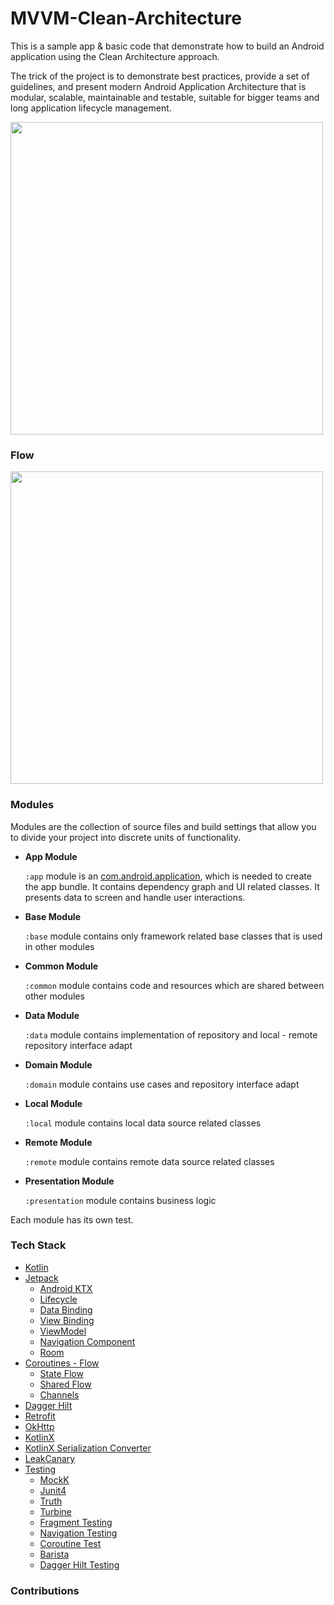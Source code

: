 # MVVM-Clean-Architecture
This is a sample app & basic code that demonstrate how to build an Android application using the Clean Architecture approach.

The trick of the project is to demonstrate best practices, provide a set of guidelines, and present modern Android Application Architecture that is modular, scalable, maintainable and testable, suitable for bigger teams and long application lifecycle management.

<img src="https://miro.medium.com/max/4800/1*D1EvAeK74Gry46JMZM4oOQ.png" width="500">

### Flow 
<img src="https://miro.medium.com/max/1400/1*3u5JnmqONR4UnwRE6tEV3Q.png" width="500">

### Modules
Modules are the collection of source files and build settings that allow you to divide your project into discrete units of functionality.

- **App Module**

  `:app` module is an [com.android.application](https://developer.android.com/studio/projects/android-library), which is needed to create the app bundle. It contains dependency graph and UI related classes. It presents data to screen and handle user interactions.

- **Base Module**

  `:base` module contains only framework related base classes that is used in other modules

- **Common Module**

  `:common` module contains code and resources which are shared between other modules

- **Data Module**

  `:data` module contains implementation of repository and local - remote repository interface adapt
  
- **Domain Module**

  `:domain` module contains use cases and repository interface adapt
  
- **Local Module**

  `:local` module contains local data source related classes
  
 - **Remote Module**
 
	`:remote` module contains remote data source related classes
	  
 - **Presentation Module**
 
	  `:presentation` module contains business logic

Each module has its own test.

### Tech Stack
- [Kotlin](https://kotlinlang.org)
- [Jetpack](https://developer.android.com/jetpack)
	* [Android KTX](https://developer.android.com/kotlin/ktx)
    * [Lifecycle](https://developer.android.com/topic/libraries/architecture/lifecycle)
    * [Data Binding](https://developer.android.com/topic/libraries/data-binding)
    * [View Binding](https://developer.android.com/topic/libraries/view-binding)
    *  [ViewModel](https://developer.android.com/topic/libraries/architecture/viewmodel)
    * [Navigation Component](https://developer.android.com/guide/navigation/navigation-getting-started)
    * [Room](https://developer.android.com/training/data-storage/room)
- [Coroutines - Flow](https://kotlinlang.org/docs/reference/coroutines/flow.html)
  - [State Flow](https://developer.android.com/kotlin/flow/stateflow-and-sharedflow)
  -   [Shared Flow](https://developer.android.com/kotlin/flow/stateflow-and-sharedflow)
  -  [Channels](https://kotlinlang.org/docs/channels.html#channel-basics)
- [Dagger Hilt](https://dagger.dev/hilt/)
- [Retrofit](https://square.github.io/retrofit/)
- [OkHttp](https://github.com/square/okhttp)
- [KotlinX](https://github.com/Kotlin/kotlinx.serialization)
- [KotlinX Serialization Converter](https://github.com/JakeWharton/retrofit2-kotlinx-serialization-converter)
- [LeakCanary](https://square.github.io/leakcanary/)
- [Testing](https://developer.android.com/training/testing/fundamentals)
    *  [MockK](https://mockk.io/)
    * [Junit4](https://junit.org/junit4/)
    * [Truth](https://github.com/google/truth)
    * [Turbine](https://github.com/cashapp/turbine)
    * [Fragment Testing](https://developer.android.com/guide/fragments/test)
    * [Navigation Testing](https://developer.android.com/guide/navigation/navigation-testing)
    * [Coroutine Test](https://kotlin.github.io/kotlinx.coroutines/kotlinx-coroutines-test)
    * [Barista](https://github.com/AdevintaSpain/Barista)
    * [Dagger Hilt Testing](https://developer.android.com/training/dependency-injection/hilt-testing)

### Contributions
